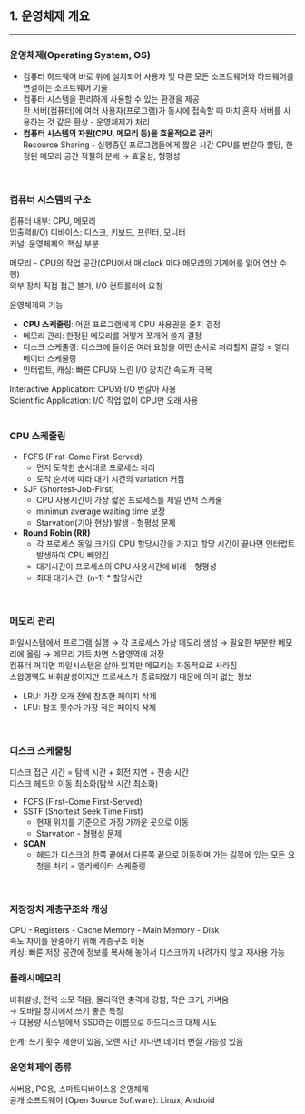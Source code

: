 ## 1. 운영체제 개요

---

### 운영체제(Operating System, OS)

- 컴퓨터 하드웨어 바로 위에 설치되어 사용자 및 다른 모든 소프트웨어와 하드웨어를 연결하는 소프트웨어 기술
- 컴퓨터 시스템을 편리하게 사용할 수 있는 환경을 제공<br>
한 서버(컴퓨터)에 여러 사용자(프로그램)가 동시에 접속할 때 마치 혼자 서버를 사용하는 것 같은 환상 - 운영체제가 처리
- **컴퓨터 시스템의 자원(CPU, 메모리 등)을 효율적으로 관리**<br>
Resource Sharing - 실행중인 프로그램들에게 짧은 시간 CPU를 번갈아 할당, 한정된 메모리 공간 적절히 분배 → 효율성, 형평성
<br>

### 컴퓨터 시스템의 구조

컴퓨터 내부: CPU, 메모리<br>
입출력(I/O) 디바이스: 디스크, 키보드, 프린터, 모니터<br>
커널: 운영체제의 핵심 부분

메모리 - CPU의 작업 공간(CPU에서 매 clock 마다 메모리의 기계어를 읽어 연산 수행)<br>
외부 장치 직접 접근 불가, I/O 컨트롤러에 요청

운영체제의 기능

- **CPU 스케줄링**: 어떤 프로그램에게 CPU 사용권을 줄지 결정
- 메모리 관리: 한정된 메모리를 어떻게 쪼개어 쓸지 결정
- 디스크 스케줄링: 디스크에 들어온 여러 요청을 어떤 순서로 처리할지 결정 = 엘리베이터 스케줄링
- 인터럽트, 캐싱: 빠른 CPU와 느린 I/O 장치간 속도차 극복

Interactive Application: CPU와 I/O 번갈아 사용<br>
Scientific Application: I/O 작업 없이 CPU만 오래 사용
<br><br>

### CPU 스케줄링

- FCFS (First-Come First-Served)
    - 먼저 도착한 순서대로 프로세스 처리
    - 도착 순서에 따라 대기 시간의 variation 커짐
- SJF (Shortest-Job-First)
    - CPU 사용시간이 가장 짧은 프로세스를 제일 먼저 스케줄
    - minimun average waiting time 보장
    - Starvation(기아 현상) 발생 - 형평성 문제
- **Round Robin (RR)**
    - 각 프로세스 동일 크기의 CPU 할당시간을 가지고 할당 시간이 끝나면 인터럽트 발생하여 CPU 빼앗김
    - 대기시간이 프로세스의 CPU 사용시간에 비례 - 형평성
    - 최대 대기시간: (n-1) * 할당시간
<br>

### 메모리 관리

파일시스템에서 프로그램 실행 → 각 프로세스 가상 메모리 생성 → 필요한 부분만 메모리에 올림 → 메모리 가득 차면 스왑영역에 저장<br>
컴퓨터 꺼지면 파일시스템은 살아 있지만 메모리는 자동적으로 사라짐<br>
스왑영역도 비휘발성이지만 프로세스가 종료되었기 때문에 의미 없는 정보

- LRU: 가장 오래 전에 참조한 페이지 삭제
- LFU: 참조 횟수가 가장 적은 페이지 삭제
<br>

### 디스크 스케줄링

디스크 접근 시간 = 탐색 시간 + 회전 지연 + 전송 시간<br>
디스크 헤드의 이동 최소화(탐색 시간 최소화)

- FCFS (First-Come First-Served)
- SSTF (Shortest Seek Time First)
    - 현재 위치를 기준으로 가장 가까운 곳으로 이동
    - Starvation - 형평성 문제
- **SCAN**
    - 헤드가 디스크의 한쪽 끝에서 다른쪽 끝으로 이동하며 가는 길목에 있는 모든 요청을 처리 = 엘리베이터 스케줄링
<br>

### 저장장치 계층구조와 캐싱

CPU - Registers - Cache Memory - Main Memory - Disk<br>
속도 차이를 완충하기 위해 계층구조 이용<br>
캐싱: 빠른 저장 공간에 정보를 복사해 놓아서 디스크까지 내려가지 않고 재사용 가능
<br>

### 플래시메모리

비휘발성, 전력 소모 적음, 물리적인 충격에 강함, 작은 크기, 가벼움<br>
→ 모바일 장치에서 쓰기 좋은 특징<br>
→ 대용량 시스템에서 SSD라는 이름으로 하드디스크 대체 시도

한계: 쓰기 횟수 제한이 있음, 오랜 시간 지나면 데이터 변질 가능성 있음
<br>

### 운영체제의 종류

서버용, PC용, 스마트디바이스용 운영체제<br>
공개 소프트웨어 (Open Source Software): Linux, Android
<br>
